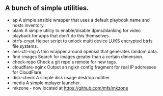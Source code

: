 ## A bunch of simple utilities.

- ap A simple ansible wrapper that uses a default playbook name and hosts inventory.
- blank A simple utility to enable/disable dpms/blanking for video playback for apps that don't do this themselves.
- btrfs-crypt Helper script to unlock multi device LUKS encrypted btrfs file
systems.
- aes-ctr-rng A thin wrapper around openssl that generates random data.
- find-images Search for images greater than a certain dimension.
- check-repo Check a git repo's remote for new tags.
- cloudflare-nginx Output an ngixn config fragment for real IP addresses for CloudFlare.
- disk-check A simple disk usage desktop notifier.
- media A simple mplayer launcher.
- mkzone - now located at https://github.com/mfs/mkzone
